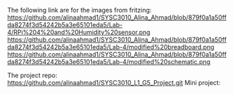 
The following link are for the images from fritzing:
https://github.com/alinaahmad1/SYSC3010_Alina_Ahmad/blob/879f0a1a50ffda8274f3d54242b5a3e65101eda5/Lab-4/RPi%204%20and%20Humidity%20sensor.png
https://github.com/alinaahmad1/SYSC3010_Alina_Ahmad/blob/879f0a1a50ffda8274f3d54242b5a3e65101eda5/Lab-4/modified%20breadboard.png
https://github.com/alinaahmad1/SYSC3010_Alina_Ahmad/blob/879f0a1a50ffda8274f3d54242b5a3e65101eda5/Lab-4/modified%20schematic.png

The project repo: https://github.com/alinaahmad1/SYSC3010_L1_G5_Project.git
Mini project: 
